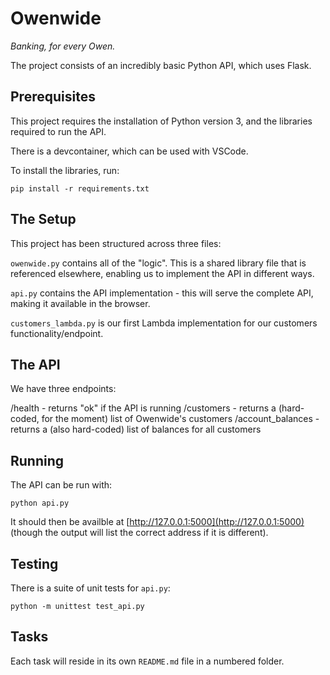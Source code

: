 # Owenwide

_Banking, for every Owen._

The project consists of an incredibly basic Python API, which uses Flask.

## Prerequisites

This project requires the installation of Python version 3, and the libraries required to run the API.

There is a devcontainer, which can be used with VSCode.

To install the libraries, run:

`pip install -r requirements.txt`

## The Setup

This project has been structured across three files:

`owenwide.py` contains all of the "logic". This is a shared library file that is referenced elsewhere, enabling us to implement the API in different ways.

`api.py` contains the API implementation - this will serve the complete API, making it available in the browser.

`customers_lambda.py` is our first Lambda implementation for our customers functionality/endpoint.

## The API

We have three endpoints:

/health - returns "ok" if the API is running
/customers - returns a (hard-coded, for the moment) list of Owenwide's customers
/account_balances - returns a (also hard-coded) list of balances for all customers

## Running

The API can be run with:

`python api.py`

It should then be availble at [http://127.0.0.1:5000](http://127.0.0.1:5000) (though the output will list the correct address if it is different).

## Testing

There is a suite of unit tests for `api.py`:

`python -m unittest test_api.py`


## Tasks

Each task will reside in its own `README.md` file in a numbered folder.
